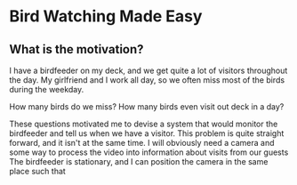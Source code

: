 # Bird Watching Made Easy

## What is the motivation?

I have a birdfeeder on my deck, and we get quite a lot of visitors throughout the day.
My girlfriend and I work all day, so we often miss most of the birds during the weekday.

How many birds do we miss?
How many birds even visit out deck in a day?

These questions motivated me to devise a system that would monitor the birdfeeder and tell us when we have a visitor.
This problem is quite straight forward, and it isn't at the same time.
I will obviously need a camera and some way to process the video into information about visits from our guests
The birdfeeder is stationary, and I can position the camera in the same place such that
